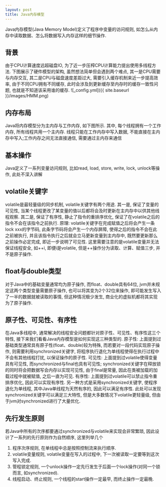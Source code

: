```yaml
---
layout: post
title: Java内存模型
---
```

Java内存模型(Java Memory Model)定义了程序中变量的访问规则, 如怎么从内存中读取数据、怎么将数据写入内存这样的细节操作.
## 背景
由于CPU计算速度远超磁盘IO, 为了近一步压榨CPU计算能力提出使用多线程方法. 下图展示了硬件模型的架构, 虽然想法简单但会遇到两个难点, 其一是CPU需要与内存交互, 其二是CPU与磁盘速度差距过大, 需要引入缓存机制来近一步提高效率, 由于不同CPU拥有不同缓存, 此时会涉及到更新缓存至内存时的缓存一致性问题, 也就是不知道该采用谁的缓存.
![_config.yml]({{ site.baseurl }}/images/HMM.png)


## 内存布局
Java将内存模型分为主内存与工作内存, 如下图所示. 其中, 每个线程拥有一个工作内存, 所有线程共用一个主内存. 线程只能在工作内存中写入数据, 不能直接在主内存中写入;工作内存之间无法直接通信, 需要通过主内存来通信

## 基本操作
Java定义了一系列变量访问规则, 比如read, load, store, write, lock, unlock等操作, 此处不深入讲解

## volatile关键字
volatile是最轻量级的同步机制, volatile关键字有两个用途. 其一是, 保证了变量的可见性, 当某个线程更改了某变量的值以后都将会及时更新在主内存中以供其他线程观察. 其二是, 保证了有序性, 静止了指令的重排序优化, 保证了在volatile之后的指令不会在该指令之前执行.
原理: volatile关键字在完成赋值之后将会产生一条lock xxx的字节码, 此条字节码将会产生一个内存屏障, 使得之后的指令不会在此之前被执行, 并且该指令执行之后就会立马更新变量到主内存中, 既然要更新那么之前操作必定完成, 即近一步说明了可见性.
这里需要注意的是volatile变量并无法保证线程安全, 如++i, 即便i是volatile, 但是++操作分为读取、计算、赋值三步, 并不是原子操作.

## float与double类型
对于Java中的基础变量通常均为原子操作, 而float、double具有64位, jvm并未规定这两个类型变量需要原子操作, 也可以将其变为2个32位来操作, 即可能发生写入了一半的数据就被读取的事情, 但这种情况极少发生, 商业化的虚拟机都将其实现为了原子操作.

## 原子性、可见性、有序性
在Java多线程中, 通常解决的线程安全问题都针对原子性、可见性、有序性这三个特性, 接下来我们看看Java内存模型是如何实现这三种类型的.
原子性: 上面提到过基础类型通常具有原子性(float、double)较为特殊, 而若要对一段代码实现原子操作, 则需要利用synchronized关键字, 将程序执行退化为单线程使得在执行过程中不会有其他线程打扰, 以保证操作的原子性.
可见性: 上面提到过volatile使得变量具有可见性, 而synchronized与final也具有可见性; synchronized关键字在释放锁的同时将会把数据写会内存以实现可见性, 由于final是常量, 因此在类被加载的加载过程中就被赋值, 之后一直为可见.
有序性: 上面提到过volatile可以禁止指令重排序优化, 因此可以实现有序性. 另一种方式是采用synchronized关键字, 使程序退化为单线程, 其中Java单线程为天然有序的, 因此可以满足有序性.
此处可以发现synchronized关键字可以满足三大特性, 但是大多数情况下volatile更轻量级, 但由于jvm对synchronized进行了大量优化.

## 先行发生原则
若Java中所有的次序都要通过synchronized与volatile来实现会非常繁琐, 因此设计了一系列的先行原则作为自然顺序, 这里列举几个
1. 程序次序规则, 在单线程中总是按照控制流来执行顺序.
2. volatile变量规则, volatile变量在写入的过程中, 下一次被读取一定要等到这次写入完成.
3. 管程锁定规则, 一个unlock操作一定先行发生于后面一个lock操作(对同一个锁而言, 如synchronized).
4. 线程启动、终止规则, 一个线程的start操作一定最早, 而终止操作一定最晚.
